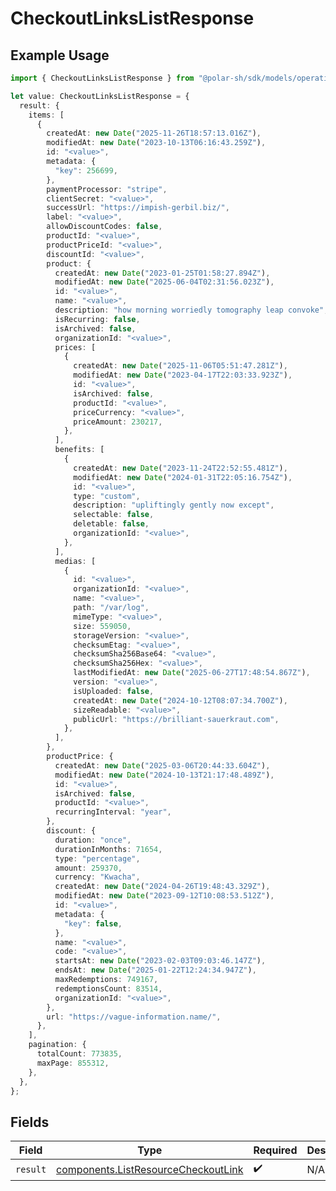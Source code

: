 # CheckoutLinksListResponse

## Example Usage

```typescript
import { CheckoutLinksListResponse } from "@polar-sh/sdk/models/operations";

let value: CheckoutLinksListResponse = {
  result: {
    items: [
      {
        createdAt: new Date("2025-11-26T18:57:13.016Z"),
        modifiedAt: new Date("2023-10-13T06:16:43.259Z"),
        id: "<value>",
        metadata: {
          "key": 256699,
        },
        paymentProcessor: "stripe",
        clientSecret: "<value>",
        successUrl: "https://impish-gerbil.biz/",
        label: "<value>",
        allowDiscountCodes: false,
        productId: "<value>",
        productPriceId: "<value>",
        discountId: "<value>",
        product: {
          createdAt: new Date("2023-01-25T01:58:27.894Z"),
          modifiedAt: new Date("2025-06-04T02:31:56.023Z"),
          id: "<value>",
          name: "<value>",
          description: "how morning worriedly tomography leap convoke",
          isRecurring: false,
          isArchived: false,
          organizationId: "<value>",
          prices: [
            {
              createdAt: new Date("2025-11-06T05:51:47.281Z"),
              modifiedAt: new Date("2023-04-17T22:03:33.923Z"),
              id: "<value>",
              isArchived: false,
              productId: "<value>",
              priceCurrency: "<value>",
              priceAmount: 230217,
            },
          ],
          benefits: [
            {
              createdAt: new Date("2023-11-24T22:52:55.481Z"),
              modifiedAt: new Date("2024-01-31T22:05:16.754Z"),
              id: "<value>",
              type: "custom",
              description: "upliftingly gently now except",
              selectable: false,
              deletable: false,
              organizationId: "<value>",
            },
          ],
          medias: [
            {
              id: "<value>",
              organizationId: "<value>",
              name: "<value>",
              path: "/var/log",
              mimeType: "<value>",
              size: 559050,
              storageVersion: "<value>",
              checksumEtag: "<value>",
              checksumSha256Base64: "<value>",
              checksumSha256Hex: "<value>",
              lastModifiedAt: new Date("2025-06-27T17:48:54.867Z"),
              version: "<value>",
              isUploaded: false,
              createdAt: new Date("2024-10-12T08:07:34.700Z"),
              sizeReadable: "<value>",
              publicUrl: "https://brilliant-sauerkraut.com",
            },
          ],
        },
        productPrice: {
          createdAt: new Date("2025-03-06T20:44:33.604Z"),
          modifiedAt: new Date("2024-10-13T21:17:48.489Z"),
          id: "<value>",
          isArchived: false,
          productId: "<value>",
          recurringInterval: "year",
        },
        discount: {
          duration: "once",
          durationInMonths: 71654,
          type: "percentage",
          amount: 259370,
          currency: "Kwacha",
          createdAt: new Date("2024-04-26T19:48:43.329Z"),
          modifiedAt: new Date("2023-09-12T10:08:53.512Z"),
          id: "<value>",
          metadata: {
            "key": false,
          },
          name: "<value>",
          code: "<value>",
          startsAt: new Date("2023-02-03T09:03:46.147Z"),
          endsAt: new Date("2025-01-22T12:24:34.947Z"),
          maxRedemptions: 749167,
          redemptionsCount: 83514,
          organizationId: "<value>",
        },
        url: "https://vague-information.name/",
      },
    ],
    pagination: {
      totalCount: 773835,
      maxPage: 855312,
    },
  },
};
```

## Fields

| Field                                                                                      | Type                                                                                       | Required                                                                                   | Description                                                                                |
| ------------------------------------------------------------------------------------------ | ------------------------------------------------------------------------------------------ | ------------------------------------------------------------------------------------------ | ------------------------------------------------------------------------------------------ |
| `result`                                                                                   | [components.ListResourceCheckoutLink](../../models/components/listresourcecheckoutlink.md) | :heavy_check_mark:                                                                         | N/A                                                                                        |